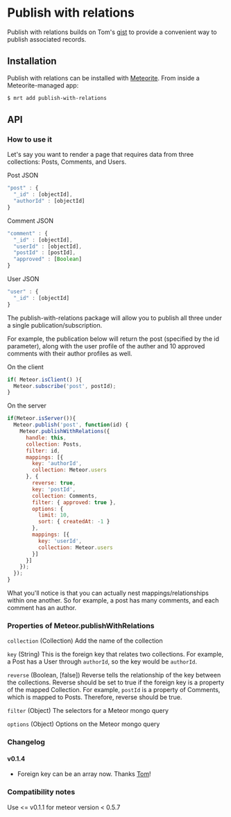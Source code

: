 # Publish with relations

Publish with relations builds on Tom's [gist](https://gist.github.com/tmeasday/4042603) 
to provide a convenient way to publish associated records.

## Installation

Publish with relations can be installed with [Meteorite](https://github.com/oortcloud/meteorite/).
From inside a Meteorite-managed app:

``` sh
$ mrt add publish-with-relations
```

## API

### How to use it
Let's say you want to render a page that requires data from three collections: Posts, Comments, and Users.

Post JSON
```javascript
"post" : {
  "_id" : [objectId],
  "authorId" : [objectId]
}
```
Comment JSON
```javascript
"comment" : {
  "_id" : [objectId],
  "userId" : [objectId],
  "postId" : [postId],
  "approved" : [Boolean]
}
```
User JSON
```javascript
"user" : {
  "_id" : [objectId]
}
```

The publish-with-relations package will allow you to publish all three under a single publication/subscription. 

For example, the publication below will return the post (specified by the id parameter), along with the user profile of the auther and 10 approved comments with their author profiles as well.

On the client
```javascript
if( Meteor.isClient() ){
  Meteor.subscribe('post', postId);
}
```
On the server
```javascript
if(Meteor.isServer()){
  Meteor.publish('post', function(id) {
    Meteor.publishWithRelations({
      handle: this,
      collection: Posts,
      filter: id,
      mappings: [{
        key: 'authorId',
        collection: Meteor.users
      }, {
        reverse: true,
        key: 'postId',
        collection: Comments,
        filter: { approved: true },
        options: {
          limit: 10,
          sort: { createdAt: -1 }
        },
        mappings: [{
          key: 'userId',
          collection: Meteor.users
        }]
      }]
    });
  });
}
```
What you'll notice is that you can actually nest mappings/relationships within one another. So for example, a post has many comments, and each comment has an author. 

### Properties of Meteor.publishWithRelations
```collection``` (Collection) 
Add the name of the collection

```key``` (String)
This is the foreign key that relates two collections. For example, a Post has a User through ```authorId```, so the key would be ```authorId```.

```reverse``` (Boolean, [false])
Reverse tells the relationship of the key between the collections. Reverse should be set to true if the foreign key is a property of the mapped Collection. For example, ```postId``` is a property of Comments, which is mapped to Posts. Therefore, reverse should be true.

```filter``` (Object)
The selectors for a Meteor mongo query

```options``` (Object)
Options on the Meteor mongo query

### Changelog
#### v0.1.4
- Foreign key can be an array now. Thanks [Tom](http://github.com/tmeasday)!

### Compatibility notes
Use <= v0.1.1 for meteor version < 0.5.7


